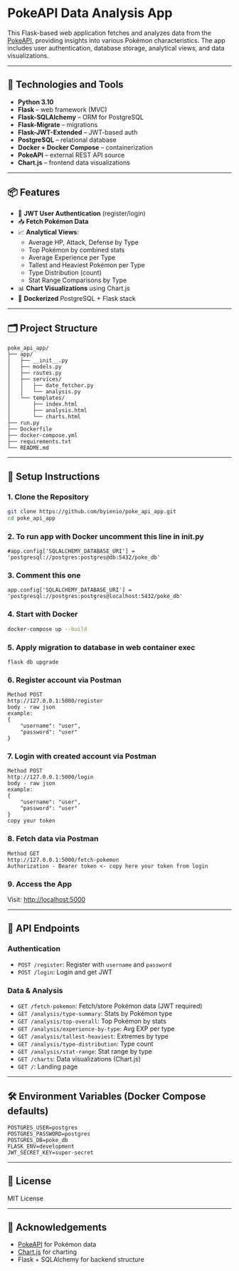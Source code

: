 # PokeAPI Data Analysis App

This Flask-based web application fetches and analyzes data from the [PokeAPI](https://pokeapi.co/), providing insights into various Pokémon characteristics. The app includes user authentication, database storage, analytical views, and data visualizations.

---

## 🔧 Technologies and Tools

- **Python 3.10**
- **Flask** – web framework (MVC)
- **Flask-SQLAlchemy** – ORM for PostgreSQL
- **Flask-Migrate** – migrations
- **Flask-JWT-Extended** – JWT-based auth
- **PostgreSQL** – relational database
- **Docker + Docker Compose** – containerization
- **PokeAPI** – external REST API source
- **Chart.js** – frontend data visualizations

---

## 📦 Features

- 🔐 **JWT User Authentication** (register/login)
- 📥 **Fetch Pokémon Data** 
- 📈 **Analytical Views**:
  - Average HP, Attack, Defense by Type
  - Top Pokémon by combined stats
  - Average Experience per Type
  - Tallest and Heaviest Pokémon per Type
  - Type Distribution (count)
  - Stat Range Comparisons by Type
- 📊 **Chart Visualizations** using Chart.js
- 🐳 **Dockerized** PostgreSQL + Flask stack

---

## 🗂 Project Structure

```
poke_api_app/
├── app/
│   ├── __init__.py
│   ├── models.py
│   ├── routes.py
│   ├── services/
│   │   ├── date_fetcher.py
│   │   └── analysis.py
│   └── templates/
│       ├── index.html
│       ├── analysis.html
│       └── charts.html
├── run.py
├── Dockerfile
├── docker-compose.yml
├── requirements.txt
└── README.md
```

---

## 🚀 Setup Instructions

### 1. Clone the Repository

```bash
git clone https://github.com/byienio/poke_api_app.git
cd poke_api_app
```
### 2. To run app with Docker uncomment this line in __init__.py
```
#app.config['SQLALCHEMY_DATABASE_URI'] = 'postgresql://postgres:postgres@db:5432/poke_db'
```
### 3. Comment this one
```
app.config['SQLALCHEMY_DATABASE_URI'] = 'postgresql://postgres:postgres@localhost:5432/poke_db'
```
### 4. Start with Docker
```bash
docker-compose up --build
```
### 5. Apply migration to database in web container exec
```
flask db upgrade
```
### 6. Register account via Postman
```
Method POST
http://127.0.0.1:5000/register
body - raw json
example:
{
    "username": "user",
    "password": "user"
}
```
### 7. Login with created account via Postman
```
Method POST
http://127.0.0.1:5000/login
body - raw json
example:
{
    "username": "user",
    "password": "user"
}
copy your token
```
### 8. Fetch data via Postman
```
Method GET
http://127.0.0.1:5000/fetch-pokemon
Authorization - Bearer token <- copy here your token from login
```
### 9. Access the App

Visit: [http://localhost:5000](http://localhost:5000)

---

## 🔌 API Endpoints

### Authentication

- `POST /register`: Register with `username` and `password`
- `POST /login`: Login and get JWT

### Data & Analysis

- `GET /fetch-pokemon`: Fetch/store Pokémon data (JWT required)
- `GET /analysis/type-summary`: Stats by Pokémon type
- `GET /analysis/top-overall`: Top Pokémon by stats
- `GET /analysis/experience-by-type`: Avg EXP per type
- `GET /analysis/tallest-heaviest`: Extremes by type
- `GET /analysis/type-distribution`: Type count
- `GET /analysis/stat-range`: Stat range by type
- `GET /charts`: Data visualizations (Chart.js)
- `GET /`: Landing page

---

## 🛠 Environment Variables (Docker Compose defaults)

```
POSTGRES_USER=postgres
POSTGRES_PASSWORD=postgres
POSTGRES_DB=poke_db
FLASK_ENV=development
JWT_SECRET_KEY=super-secret
```

---

## 📜 License

MIT License

---

## 🙌 Acknowledgements

- [PokeAPI](https://pokeapi.co/) for Pokémon data
- [Chart.js](https://www.chartjs.org/) for charting
- Flask + SQLAlchemy for backend structure
